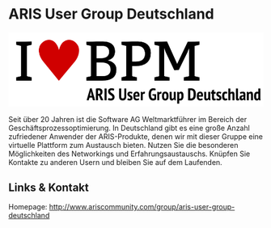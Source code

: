 # ARIS User Group Deutschland
![ARIS User Group Deutschland](./aris.logo.png)

Seit über 20 Jahren ist die Software AG Weltmarktführer im Bereich der Geschäftsprozessoptimierung. In
Deutschland gibt es eine große Anzahl zufriedener Anwender der ARIS-Produkte, denen wir mit dieser Gruppe eine
virtuelle Plattform zum Austausch bieten. Nutzen Sie die besonderen Möglichkeiten des Networkings und
Erfahrungsaustauschs. Knüpfen Sie Kontakte zu anderen Usern und bleiben Sie auf dem Laufenden.


## Links &amp; Kontakt

Homepage: <http://www.ariscommunity.com/group/aris-user-group-deutschland>











